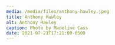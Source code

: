 ```yaml
---
media: /media/files/anthony-hawley.jpeg
title: Anthony Hawley
alt: Anthony Hawley
caption: Photo by Madeline Cass
date: 2021-07-21T17:21:00-0500
---
```

